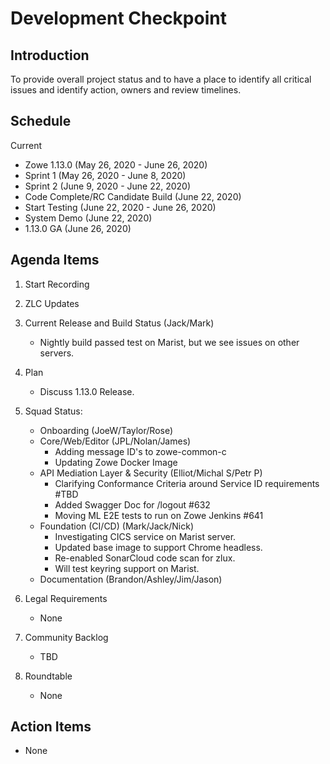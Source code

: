 # Development Checkpoint

Introduction
------------
To provide overall project status and to have a place to identify all critical issues and identify action, owners and review timelines.

Schedule
--------

Current
- Zowe 1.13.0 (May 26, 2020 - June 26, 2020)
 - Sprint 1 (May 26, 2020 - June 8, 2020)
 - Sprint 2 (June 9, 2020 - June 22, 2020)
 - Code Complete/RC Candidate Build  (June 22, 2020)
 - Start Testing (June 22, 2020 - June 26, 2020)
 - System Demo (June 22, 2020)
- 1.13.0 GA (June 26, 2020)


Agenda Items
------------
1. Start Recording
2. ZLC Updates
3. Current Release and Build Status (Jack/Mark)
   - Nightly build passed test on Marist, but we see issues on other servers.
4. Plan
     - Discuss 1.13.0 Release.
5. Squad Status:
    - Onboarding (JoeW/Taylor/Rose)
    - Core/Web/Editor (JPL/Nolan/James)
      - Adding message ID's to zowe-common-c
      - Updating Zowe Docker Image 
    - API Mediation Layer & Security (Elliot/Michal S/Petr P)
      - Clarifying Conformance Criteria around Service ID requirements #TBD
      - Added Swagger Doc for /logout #632
      - Moving ML E2E tests to run on Zowe Jenkins #641
    - Foundation (CI/CD) (Mark/Jack/Nick)
      - Investigating CICS service on Marist server.
      - Updated base image to support Chrome headless.
      - Re-enabled SonarCloud code scan for zlux.
      - Will test keyring support on Marist.
    - Documentation (Brandon/Ashley/Jim/Jason)

6. Legal Requirements
    - None

7. Community Backlog
    - TBD
8. Roundtable
    - None

Action Items
------------
- None
